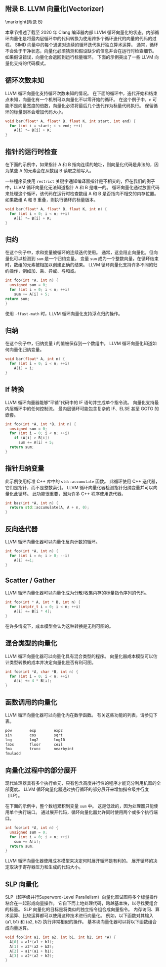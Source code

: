 ## 附录 B. LLVM 向量化(Vectorizer) 

\markright{附录 B}

本章节描述了截至 2020 年 Clang 编译器内部 LLVM 循环向量化的状态。内部循环向量化是将最内层循环中的代码转换为使用跨多个循环迭代的向量的代码的过程。 SIMD 向量中的每个通道对连续的循环迭代执行独立算术运算。 通常，循环不会处于干净状态，向量化必须猜测和假设缺少的信息并会在运行时检查细节。 如果假设错误，向量化会退回到运行标量循环。 下面的示例突出了一些 LLVM 向量化支持的代码模式。

## 循环次数未知 

LLVM 循环向量化支持循环次数未知的情况。 在下面的循环中，迭代开始和结束点未知，向量化有一个机制可以向量化不以零开始的循环。 在这个例子中，`n` 可能不是向量宽度的倍数，向量化必须将最后几个迭代作为标量代码执行。 保留循环的标量副本会增加代码大小。

```c++
void bar(float* A, float* B, float K, int start, int end) {
  for (int i = start; i < end; ++i)
    A[i] *= B[i] + K;
}
```

## 指针的运行时检查 

在下面的示例中，如果指针 A 和 B 指向连续的地址，则向量化代码是非法的，因为某些 A 的元素会在从数组 B 读取之前写入。

一些程序员使用 `restrict` 关键字通知编译器指针是不相交的，但在我们的例子中，LLVM 循环向量化无法知道指针 A 和 B 是唯一的。 循环向量化通过放置代码来处理这个循环，该代码在运行时检查数组 A 和 B 是否指向不相交的内存位置。 如果数组 A 和 B 重叠，则执行循环的标量版本。

```c++
void bar(float* A, float* B, float K, int n) {
  for (int i = 0; i < n; ++i)
    A[i] *= B[i] + K;
}
```

## 归约 

在这个例子中，求和变量被循环的连续迭代使用。 通常，这会阻止向量化，但向量化可以检测到 `sum` 是一个归约变量。 变量 `sum` 成为一个整数向量，在循环结束时，数组的元素被相加以创建正确的结果。 LLVM 循环向量化支持许多不同的归约操作，例如加、乘、异或、与和或。

```c++
int foo(int *A, int n) {
  unsigned sum = 0;
  for (int i = 0; i < n; ++i)
    sum += A[i] + 5;
return sum;
}
```

使用 `-ffast-math` 时，LLVM 循环向量化支持浮点归约操作。

## 归纳 

在这个例子中，归纳变量 i 的值被保存到一个数组中。 LLVM 循环向量化知道如何向量化归纳变量。

```c++
void bar(float* A, int n) {
  for (int i = 0; i < n; ++i)
    A[i] = i;
}
```

## If 转换 

LLVM 循环向量器能够“平铺”代码中的 IF 语句并生成单个指令流。 向量化支持最内层循环中的任何控制流。 最内层循环可能包含复杂的 IF、ELSE 甚至 GOTO 的嵌套。

```c++
int foo(int *A, int *B, int n) {
  unsigned sum = 0;
  for (int i = 0; i < n; ++i)
    if (A[i] > B[i])
      sum += A[i] + 5;
  return sum;
}
```

 ## 指针归纳变量 

此示例使用标准 C++ 库中的 `std::accumulate` 函数。 此循环使用 C++ 迭代器，它们是指针，而不是整数索引。 LLVM 循环向量化器检测指针归纳变量并可以向量化此循环。 此功能很重要，因为许多 C++ 程序使用迭代器。

```c++
int baz(int *A, int n) {
  return std::accumulate(A, A + n, 0);
}
```

## 反向迭代器 

LLVM 循环向量化器可以向量化反向计数的循环。

```c++
int foo(int *A, int n) {
  for (int i = n; i > 0; --i)
    A[i] +=1;
}
```

## Scatter / Gather 

LLVM 循环向量化器可以向量化成为分散/收集内存的标量指令序列的代码。

```c++
int foo(int * A, int * B, int n) {
  for (intptr_t i = 0; i < n; ++i)
    A[i] += B[i * 4];
}
```

在许多情况下，成本模型会认为这种转换是无利可图的。

## 混合类型的向量化 

LLVM 循环向量化器可以向量化具有混合类型的程序。 向量化器成本模型可以估计类型转换的成本并决定向量化是否有利可图。

```c++
int foo(int *A, char *B, int n) {
  for (int i = 0; i < n; ++i)
    A[i] += 4 * B[i];
}
```

## 函数调用的向量化 

LLVM 循环向量化器可以向量化内在数学函数。 有关这些功能的列表，请参见下表。

```bash
pow        exp        exp2
sin        cos        sqrt
log        log2       log10
fabs       floor      ceil
fma        trunc      nearbyint
fmuladd
```

## 向量化过程中的部分展开 

现代处理器具有多个执行单元，只有包含高度并行性的程序才能充分利用机器的全部宽度。 LLVM 循环向量化器通过执行循环的部分展开来增加指令级并行度（ILP）。

在下面的示例中，整个数组累积到变量 `sum` 中。 这是低效的，因为处理器只能使用单个执行端口。 通过展开代码，循环向量化器允许同时使用两个或多个执行端口。

```c++
int foo(int *A, int n) {
  unsigned sum = 0;
  for (int i = 0; i < n; ++i)
    sum += A[i];
  return sum;
}
```

LLVM 循环向量化器使用成本模型来决定何时展开循环是有利的。 展开循环的决定取决于寄存器压力和生成的代码大小。

## SLP 向量化 

SLP（超字级并行Superword-Level Parallelism）向量化器试图将多个标量操作粘合在一起形成向量操作。 它自下而上地处理代码，跨越基本块，以寻找要组合的标量。 SLP 向量化的目标是将类似的独立指令组合成向量指令。 内存访问、算术运算、比较运算都可以使用这种技术进行向量化。 例如，以下函数对其输入 (a1, b1) 和 (a2, b2) 执行非常相似的操作。 基本块向量化器可以将以下函数组合成向量运算。

```c++
void foo(int a1, int a2, int b1, int b2, int *A) {
  A[0] = a1*(a1 + b1);
  A[1] = a2*(a2 + b2);
  A[2] = a1*(a1 + b1);
  A[3] = a2*(a2 + b2);
}
```
